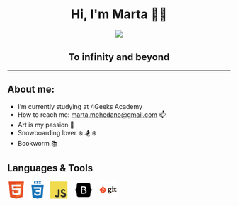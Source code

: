 

<div align="center">
  <h1>Hi, I'm Marta 👋🏻 </h1>
  <img src="https://media.giphy.com/media/kUiVangO4Yf8Q/giphy.gif?cid=ecf05e47zxe8fzzumbuc3d4faontoi2i2a59v4tvihnlo8vf&ep=v1_gifs_search&rid=giphy.gif&ct=g">
  <h2>To infinity and beyond</h2>
</div>

---

## About me:
- I’m currently studying at 4Geeks Academy 
- How to reach me: marta.mohedano@gmail.com  📫
- Art is my passion 🎨
- Snowboarding lover  ❄️ 🏂 ❄️
- Bookworm 📚



## Languages & Tools
<div>
        <img src="https://github.com/devicons/devicon/blob/master/icons/html5/html5-original.svg" title="HTML5" alt="HTML" width="40" height="40"/>&nbsp;
        <img src="https://github.com/devicons/devicon/blob/master/icons/css3/css3-plain-wordmark.svg"  title="CSS3" alt="CSS" width="40" height="40"/>&nbsp;
        <img src="https://github.com/devicons/devicon/blob/master/icons/javascript/javascript-original.svg" title="JavaScript" alt="JavaScript" width="40" height="40"/>&nbsp;
        &nbsp;
        <img src="https://github.com/devicons/devicon/blob/master/icons/bootstrap/bootstrap-plain.svg" title="Bootstrap" alt="Bootstrap" width="40" height="40"/>&nbsp;
        &nbsp;
        <img src="https://github.com/devicons/devicon/blob/master/icons/git/git-original-wordmark.svg" title="Git" **alt="Git" width="40" height="40"/>
        
    

<!--
**mmohedano/mmohedano** is a ✨ _special_ ✨ repository because its `README.md` (this file) appears on your GitHub profile.

Here are some ideas to get you started:

- 🔭 I’m currently working on ...
- 🌱 I’m currently learning ...
- 👯 I’m looking to collaborate on ...
- 🤔 I’m looking for help with ...
- 💬 Ask me about ...
- 📫 How to reach me: ...
- 😄 Pronouns: ...
- ⚡ Fun fact: ...
-->
